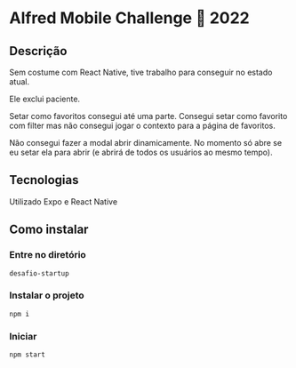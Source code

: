 # Alfred Mobile Challenge 🏅 2022


## **Descrição**

Sem costume com React Native, tive trabalho para conseguir no estado atual.

Ele exclui paciente.

Setar como favoritos consegui até uma parte. Consegui setar como favorito com filter mas não consegui jogar o contexto para a página de favoritos.

Não consegui fazer a modal abrir dinamicamente. No momento só abre se eu setar ela para abrir (e abrirá de todos os usuários ao mesmo tempo).


## **Tecnologias**

Utilizado Expo e React Native


## **Como instalar**

### Entre no diretório

``desafio-startup``



### Instalar o projeto

``npm i``



### Iniciar

``npm start``


